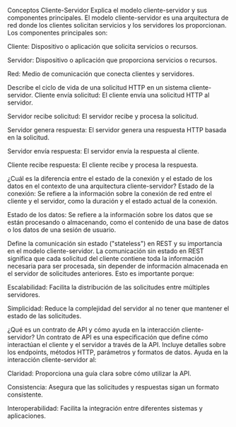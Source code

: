 Conceptos Cliente-Servidor
Explica el modelo cliente-servidor y sus componentes principales.
El modelo cliente-servidor es una arquitectura de red donde los clientes solicitan servicios y los servidores los proporcionan. Los componentes principales son:

Cliente: Dispositivo o aplicación que solicita servicios o recursos.

Servidor: Dispositivo o aplicación que proporciona servicios o recursos.

Red: Medio de comunicación que conecta clientes y servidores.

Describe el ciclo de vida de una solicitud HTTP en un sistema cliente-servidor.
Cliente envía solicitud: El cliente envía una solicitud HTTP al servidor.

Servidor recibe solicitud: El servidor recibe y procesa la solicitud.

Servidor genera respuesta: El servidor genera una respuesta HTTP basada en la solicitud.

Servidor envía respuesta: El servidor envía la respuesta al cliente.

Cliente recibe respuesta: El cliente recibe y procesa la respuesta.

¿Cuál es la diferencia entre el estado de la conexión y el estado de los datos en el contexto de una arquitectura cliente-servidor?
Estado de la conexión: Se refiere a la información sobre la conexión de red entre el cliente y el servidor, como la duración y el estado actual de la conexión.

Estado de los datos: Se refiere a la información sobre los datos que se están procesando o almacenando, como el contenido de una base de datos o los datos de una sesión de usuario.

Define la comunicación sin estado ("stateless") en REST y su importancia en el modelo cliente-servidor.
La comunicación sin estado en REST significa que cada solicitud del cliente contiene toda la información necesaria para ser procesada, sin depender de información almacenada en el servidor de solicitudes anteriores. Esto es importante porque:

Escalabilidad: Facilita la distribución de las solicitudes entre múltiples servidores.

Simplicidad: Reduce la complejidad del servidor al no tener que mantener el estado de las solicitudes.

¿Qué es un contrato de API y cómo ayuda en la interacción cliente-servidor?
Un contrato de API es una especificación que define cómo interactúan el cliente y el servidor a través de la API. Incluye detalles sobre los endpoints, métodos HTTP, parámetros y formatos de datos. Ayuda en la interacción cliente-servidor al:

Claridad: Proporciona una guía clara sobre cómo utilizar la API.

Consistencia: Asegura que las solicitudes y respuestas sigan un formato consistente.

Interoperabilidad: Facilita la integración entre diferentes sistemas y aplicaciones.